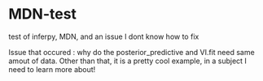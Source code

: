 # MDN-test
test of inferpy, MDN, and an issue I dont know how to fix

Issue that occured : why do the posterior_predictive and VI.fit need same amout of data. 
Other than that, it is a pretty cool example, in a subject I need to learn more about!
